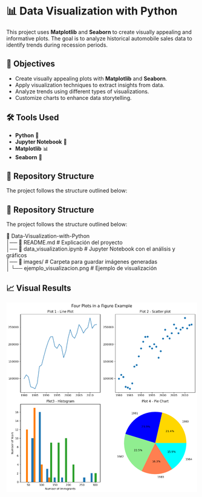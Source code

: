 # 📊 Data Visualization with Python  

This project uses **Matplotlib** and **Seaborn** to create visually appealing and informative plots. The goal is to analyze historical automobile sales data to identify trends during recession periods.  

## 📌 Objectives  
- Create visually appealing plots with **Matplotlib** and **Seaborn**.  
- Apply visualization techniques to extract insights from data.  
- Analyze trends using different types of visualizations.  
- Customize charts to enhance data storytelling.  

## 🛠 Tools Used  
- **Python** 🐍  
- **Jupyter Notebook** 📓  
- **Matplotlib** 📊  
- **Seaborn** 🎨  

## 📂 Repository Structure 
The project follows the structure outlined below:
## 📂 Repository Structure

The project follows the structure outlined below:

📂 Data-Visualization-with-Python  
│── 📄 README.md  # Explicación del proyecto  
│── 📄 data_visualization.ipynb  # Jupyter Notebook con el análisis y gráficos  
│── 📂 images/  # Carpeta para guardar imágenes generadas  
│   └── ejemplo_visualizacion.png  # Ejemplo de visualización

## 📈 Visual Results

<p align="center">
  <img src="https://github.com/Sarracinosofia/Data-Visualization-with-python/blob/main/images.png" alt="Gráficos del proyecto" width="600">
</p>

